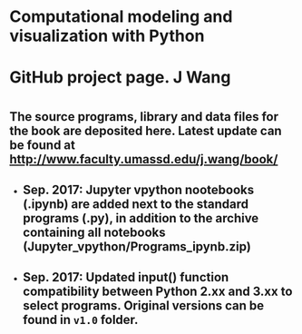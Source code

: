 #
# Computational modeling and visualization with Python
# GitHub project page. J Wang
#
## The source programs, library and data files for the book are deposited here. Latest update can be found at http://www.faculty.umassd.edu/j.wang/book/
- ## Sep. 2017: Jupyter vpython nootebooks (.ipynb) are added next to the standard programs (.py), in addition to the archive containing all  notebooks (Jupyter_vpython/Programs_ipynb.zip)
- ## Sep. 2017: Updated input() function compatibility between Python 2.xx and 3.xx to select programs. Original versions can be found in `v1.0` folder.
